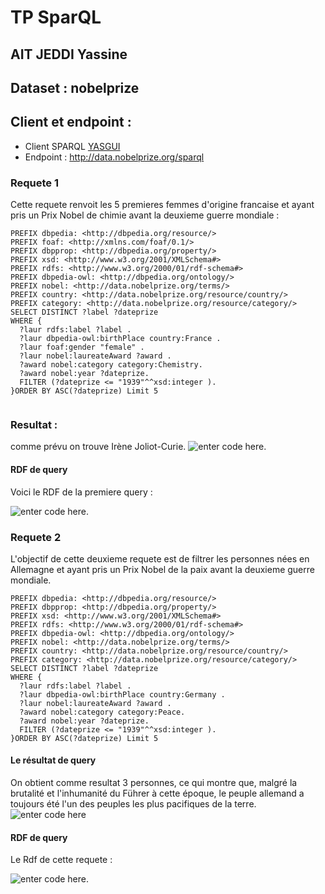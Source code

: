 #  TP SparQL
## AIT JEDDI Yassine
## Dataset : nobelprize

## Client et endpoint :
-   Client SPARQL  [YASGUI](http://yasgui.triply.cc/)
-   Endpoint : http://data.nobelprize.org/sparql

### Requete 1

Cette requete renvoit les 5 premieres femmes d'origine francaise et ayant pris un Prix Nobel de chimie avant la deuxieme guerre mondiale :

```
PREFIX dbpedia: <http://dbpedia.org/resource/>
PREFIX foaf: <http://xmlns.com/foaf/0.1/>
PREFIX dbpprop: <http://dbpedia.org/property/>
PREFIX xsd: <http://www.w3.org/2001/XMLSchema#>
PREFIX rdfs: <http://www.w3.org/2000/01/rdf-schema#>
PREFIX dbpedia-owl: <http://dbpedia.org/ontology/>
PREFIX nobel: <http://data.nobelprize.org/terms/>
PREFIX country: <http://data.nobelprize.org/resource/country/>
PREFIX category: <http://data.nobelprize.org/resource/category/>
SELECT DISTINCT ?label ?dateprize
WHERE { 
  ?laur rdfs:label ?label .
  ?laur dbpedia-owl:birthPlace country:France . 
  ?laur foaf:gender "female" .
  ?laur nobel:laureateAward ?award . 
  ?award nobel:category category:Chemistry.
  ?award nobel:year ?dateprize.
  FILTER (?dateprize <= "1939"^^xsd:integer ).
}ORDER BY ASC(?dateprize) Limit 5
  
```
### Resultat : 
comme prévu on trouve Irène Joliot-Curie.
![enter code here](q1.PNG).

#### RDF de query

Voici le RDF de la premiere query : 

![enter code here](RDF1.PNG).

### Requete 2 

L'objectif de cette deuxieme requete est de filtrer les personnes nées en Allemagne et ayant pris un Prix Nobel de la paix avant la deuxieme guerre mondiale. 


```
PREFIX dbpedia: <http://dbpedia.org/resource/>
PREFIX dbpprop: <http://dbpedia.org/property/>
PREFIX xsd: <http://www.w3.org/2001/XMLSchema#>
PREFIX rdfs: <http://www.w3.org/2000/01/rdf-schema#>
PREFIX dbpedia-owl: <http://dbpedia.org/ontology/>
PREFIX nobel: <http://data.nobelprize.org/terms/>
PREFIX country: <http://data.nobelprize.org/resource/country/>
PREFIX category: <http://data.nobelprize.org/resource/category/>
SELECT DISTINCT ?label ?dateprize
WHERE { 
  ?laur rdfs:label ?label .
  ?laur dbpedia-owl:birthPlace country:Germany . 
  ?laur nobel:laureateAward ?award . 
  ?award nobel:category category:Peace.
  ?award nobel:year ?dateprize.
  FILTER (?dateprize <= "1939"^^xsd:integer ).
}ORDER BY ASC(?dateprize) Limit 5
```
#### Le résultat de query
On obtient comme resultat 3 personnes, ce qui montre que, malgré la brutalité et l'inhumanité du Führer à cette époque, le peuple allemand a toujours été l'un des peuples les plus pacifiques de la terre.
![enter code here](q2.PNG)

#### RDF de query

Le Rdf de cette requete : 

![enter code here](RDF2.PNG).

